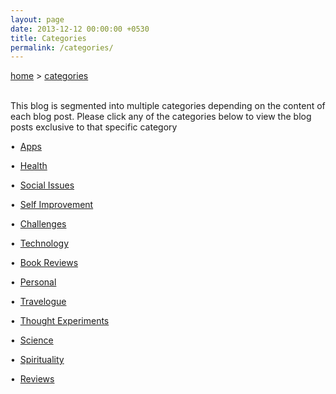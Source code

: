 ```yaml
---
layout: page
date: 2013-12-12 00:00:00 +0530
title: Categories
permalink: /categories/
---
```

<div>

<span><a href="{{ site.url }}">home</a>&nbsp;&gt;&nbsp;<a href="{{ site.url }}/categories">categories</a></span><br/><br/>

<p>This blog is segmented into multiple categories depending on the content of each blog post. Please click any of the categories below to view the blog posts exclusive to that specific category</p>

<p>&#149;&nbsp;&nbsp;<a href="{{ site.url }}/category/apps/">Apps</a></p>

<p>&#149;&nbsp;&nbsp;<a href="{{ site.url }}/category/health/">Health</a></p>

<p>&#149;&nbsp;&nbsp;<a href="{{ site.url }}/category/social/">Social Issues</a></p>

<p>&#149;&nbsp;&nbsp;<a href="{{ site.url }}/category/self-improvement/">Self Improvement</a></p>

<p>&#149;&nbsp;&nbsp;<a href="{{ site.url }}/category/challenges/">Challenges</a></p>

<p>&#149;&nbsp;&nbsp;<a href="{{ site.url }}/category/technology/">Technology</a></p>

<p>&#149;&nbsp;&nbsp;<a href="{{ site.url }}/category/books/">Book Reviews</a></p>

<p>&#149;&nbsp;&nbsp;<a href="{{ site.url }}/category/personal/">Personal</a></p>

<p>&#149;&nbsp;&nbsp;<a href="{{ site.url }}/category/travelogue/">Travelogue</a></p>

<p>&#149;&nbsp;&nbsp;<a href="{{ site.url }}/category/thought-experiments/">Thought Experiments</a></p>

<p>&#149;&nbsp;&nbsp;<a href="{{ site.url }}/category/science/">Science</a></p>

<p>&#149;&nbsp;&nbsp;<a href="{{ site.url }}/category/spirituality/">Spirituality</a></p>

<p>&#149;&nbsp;&nbsp;<a href="{{ site.url }}/category/review/">Reviews</a></p>

</div>

